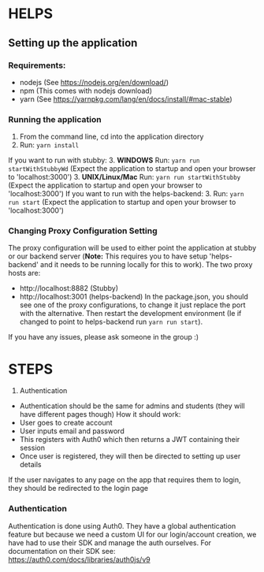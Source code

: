 # HELPS
## Setting up the application
### Requirements:
- nodejs (See https://nodejs.org/en/download/)
- npm (This comes with nodejs download)
- yarn (See https://yarnpkg.com/lang/en/docs/install/#mac-stable)

### Running the application
1. From the command line, cd into the application directory 
2. Run: `yarn install`

If you want to run with stubby:
3. __WINDOWS__ Run: `yarn run startWithStubbyWd` (Expect the application to startup and open your browser to 'localhost:3000')
3. __UNIX/Linux/Mac__ Run: `yarn run startWithStubby` (Expect the application to startup and open your browser to 'localhost:3000')
If you want to run with the helps-backend:
3. Run: `yarn run start` (Expect the application to startup and open your browser to 'localhost:3000')

### Changing Proxy Configuration Setting
The proxy configuration will be used to either point the application at stubby or our backend server (__Note:__ This requires you to have setup 'helps-backend' and it needs to be running locally for this to work).
The two proxy hosts are:
- http://localhost:8882 (Stubby)
- http://localhost:3001 (helps-backend)
In the package.json, you should see one of the proxy configurations, to change it just replace the port with the alternative. Then restart the development environment (Ie if changed to point to helps-backend run `yarn run start`).

If you have any issues, please ask someone in the group :)

# STEPS
1. Authentication
  - Authentication should be the same for admins and students (they will have different pages though)
How it should work:
  - User goes to create account
  - User inputs email and password
  - This registers with Auth0 which then returns a JWT containing their session
  - Once user is registered, they will then be directed to setting up user details

If the user navigates to any page on the app that requires them to login, they should be redirected to the login page
### Authentication
Authentication is done using Auth0. They have a global authentication feature but because we need a custom UI for our login/account creation, we have had to use their SDK and manage the auth ourselves.
For documentation on their SDK see: https://auth0.com/docs/libraries/auth0js/v9
